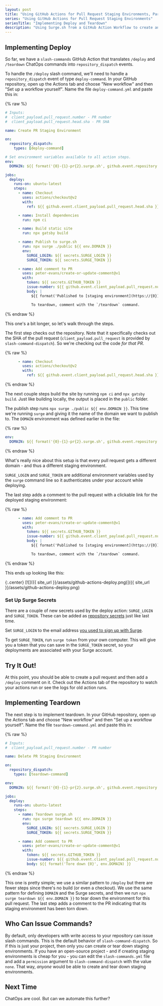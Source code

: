 ```yaml
---
layout: post
title: "Using GitHub Actions for Pull Request Staging Environments, Part 3: Implementing Deploy and Teardown"
series: "Using GitHub Actions for Pull Request Staging Environments"
seriesTitle: "Implementing Deploy and Teardown"
description: "Using Surge.sh from a GitHub Action Workflow to create and tear down staging environments for pull requests."
---
```


## Implementing Deploy

So far, we have a `slash-commands` GitHub Action that translates `/deploy` and `/teardown` ChatOps commands into `repository_dispatch` events.

To handle the `/deploy` slash command, we'll need to handle a `repository_dispatch` event of type `deploy-command`. In your GitHub repository, open up the Actions tab and choose "New workflow" and then "Set up a workflow yourself". Name the file `deploy-command.yml` and paste this in:

{% raw %}
```yaml
# Inputs:
#  client_payload.pull_request.number - PR number
#  client_payload.pull_request.head.sha - PR SHA

name: Create PR Staging Environment

on:
  repository_dispatch:
    types: [deploy-command]

# Set environment variables available to all action steps.
env:
  DOMAIN: ${{ format('{0}-{1}-pr{2}.surge.sh', github.event.repository.owner.login, github.event.repository.name, github.event.client_payload.pull_request.number) }}

jobs:
  deploy:
    runs-on: ubuntu-latest
    steps:
      - name: Checkout
        uses: actions/checkout@v2
        with:
          ref: ${{ github.event.client_payload.pull_request.head.sha }}

      - name: Install dependencies
        run: npm ci

      - name: Build static site
        run: npx gatsby build

      - name: Publish to surge.sh
        run: npx surge ./public ${{ env.DOMAIN }}
        env:
          SURGE_LOGIN: ${{ secrets.SURGE_LOGIN }}
          SURGE_TOKEN: ${{ secrets.SURGE_TOKEN }}

      - name: Add comment to PR
        uses: peter-evans/create-or-update-comment@v1
        with:
          token: ${{ secrets.GITHUB_TOKEN }}
          issue-number: ${{ github.event.client_payload.pull_request.number }}
          body: |
            ${{ format('Published to [staging environment](https://{0})', env.DOMAIN) }}

            To teardown, comment with the `/teardown` command.
```
{% endraw %}

This one's a bit longer, so let's walk through the steps.

The first step checks out the repository. Note that it specifically checks out the SHA of the pull request (`client_payload.pull_request` is provided by `slash-command-dispatch`). So we're checking out the code *for that PR*.

{% raw %}
```yaml
      - name: Checkout
        uses: actions/checkout@v2
        with:
          ref: ${{ github.event.client_payload.pull_request.head.sha }}
```
{% endraw %}

The next couple steps build the site by running `npm ci` and `npx gatsby build`. Just like building locally, the output is placed in the `public` folder.

The publish step runs `npx surge ./public ${{ env.DOMAIN }}`. This time we're running `surge` and giving it the name of the domain we want to publish to. The `DOMAIN` environment was defined earlier in the file:

{% raw %}
```yaml
env:
  DOMAIN: ${{ format('{0}-{1}-pr{2}.surge.sh', github.event.repository.owner.login, github.event.repository.name, github.event.client_payload.pull_request.number) }}
```
{% endraw %}

What's really nice about this setup is that every pull request gets a different domain - and thus a different staging environment.

`SURGE_LOGIN` and `SURGE_TOKEN` are additional environment variables used by the `surge` command line so it authenticates under your account while deploying.

The last step adds a comment to the pull request with a clickable link for the deployed staging environment:

{% raw %}
```yaml
      - name: Add comment to PR
        uses: peter-evans/create-or-update-comment@v1
        with:
          token: ${{ secrets.GITHUB_TOKEN }}
          issue-number: ${{ github.event.client_payload.pull_request.number }}
          body: |
            ${{ format('Published to [staging environment](https://{0})', env.DOMAIN) }}

            To teardown, comment with the `/teardown` command.
```
{% endraw %}

This ends up looking like this:

{:.center}
[![]({{ site_url }}/assets/github-actions-deploy.png)]({{ site_url }}/assets/github-actions-deploy.png)

### Set Up Surge Secrets

There are a couple of new secrets used by the deploy action: `SURGE_LOGIN` and `SURGE_TOKEN`. These can be added as [repository secrets](https://help.github.com/en/actions/configuring-and-managing-workflows/creating-and-storing-encrypted-secrets) just like last time.

Set `SURGE_LOGIN` to the email address [you used to sign up with Surge](2020-04-02-github-actions-pull-request-staging-environments-part-1).

To get `SURGE_TOKEN`, run `surge token` from your own computer. This will give you a token that you can save in the `SURGE_TOKEN` secret, so your deployments are associated with your Surge account.

## Try It Out!

At this point, you should be able to create a pull request and then add a `/deploy` comment on it. Check out the Actions tab of the repository to watch your actions run or see the logs for old action runs.

## Implementing Teardown

The next step is to implement teardown. In your GitHub repository, open up the Actions tab and choose "New workflow" and then "Set up a workflow yourself". Name the file `teardown-command.yml` and paste this in:

{% raw %}
```yaml
# Inputs:
#  client_payload.pull_request.number - PR number

name: Delete PR Staging Environment

on:
  repository_dispatch:
    types: [teardown-command]

env:
  DOMAIN: ${{ format('{0}-{1}-pr{2}.surge.sh', github.event.repository.owner.login, github.event.repository.name, github.event.client_payload.pull_request.number) }}

jobs:
  deploy:
    runs-on: ubuntu-latest
    steps:
      - name: Teardown surge.sh
        run: npx surge teardown ${{ env.DOMAIN }}
        env:
          SURGE_LOGIN: ${{ secrets.SURGE_LOGIN }}
          SURGE_TOKEN: ${{ secrets.SURGE_TOKEN }}

      - name: Add comment to PR
        uses: peter-evans/create-or-update-comment@v1
        with:
          token: ${{ secrets.GITHUB_TOKEN }}
          issue-number: ${{ github.event.client_payload.pull_request.number }}
          body: ${{ format('Tore down {0}', env.DOMAIN) }}
```
{% endraw %}

This one is pretty simple; we use a similar pattern to `/deploy` but there are fewer steps since there's no build (or even a checkout). We use the same pattern for defining `DOMAIN` and the Surge secrets, and then we run `npx surge teardown ${{ env.DOMAIN }}` to tear down the environment for this pull request. The last step adds a comment to the PR indicating that its staging environment has been torn down.

## Who Can Issue Commands?

By default, only developers with write access to your repository can issue slash commands. This is the default behavior of `slash-command-dispatch`. So if this is just your project, then only you can create or tear down staging environments. If you have an open-source project - and if creating staging environments is cheap for you - you can edit the `slash-commands.yml` file and add a `permission` argument to `slash-command-dispatch` with the value `none`. That way, *anyone* would be able to create and tear down staging environments.

## Next Time

ChatOps are cool. But can we automate this further?